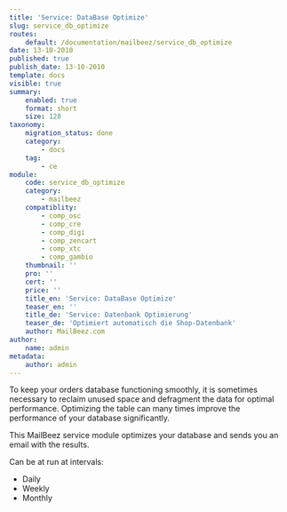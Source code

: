 ```yaml
---
title: 'Service: DataBase Optimize'
slug: service_db_optimize
routes:
    default: /documentation/mailbeez/service_db_optimize
date: 13-10-2010
published: true
publish_date: 13-10-2010
template: docs
visible: true
summary:
    enabled: true
    format: short
    size: 128
taxonomy:
    migration_status: done
    category:
        - docs
    tag:
        - ce
module:
    code: service_db_optimize
    category:
        - mailbeez
    compatiblity:
        - comp_osc
        - comp_cre
        - comp_digi
        - comp_zencart
        - comp_xtc
        - comp_gambio
    thumbnail: ''
    pro: ''
    cert: ''
    price: ''
    title_en: 'Service: DataBase Optimize'
    teaser_en: ''
    title_de: 'Service: Datenbank Optimierung'
    teaser_de: 'Optimiert automatisch die Shop-Datenbank'
    author: MailBeez.com
author:
    name: admin
metadata:
    author: admin
---
```


To keep your orders database functioning smoothly, it is sometimes necessary to reclaim unused space and defragment the data for optimal performance. Optimizing the table can many times improve the performance of your database significantly.

This MailBeez service module optimizes your database and sends you an email with the results.

Can be at run at intervals:

- Daily
- Weekly
- Monthly
